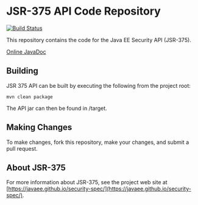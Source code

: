 # JSR-375 API Code Repository

[![Build Status](https://travis-ci.org/javaee/security-api.svg?branch=master)](https://travis-ci.org/javaee/security-api)

This repository contains the code for the Java EE Security API (JSR-375).

[Online JavaDoc](https://javadoc.io/doc/javax.security.enterprise/javax.security.enterprise-api/)

Building
--------

JSR 375 API can be built by executing the following from the project root:

``mvn clean package``

The API jar can then be found in /target.

Making Changes
--------------

To make changes, fork this repository, make your changes, and submit a pull request.

About JSR-375
-------------

For more information about JSR-375, see the project web site at [https://javaee.github.io/security-spec/](https://javaee.github.io/security-spec/).
